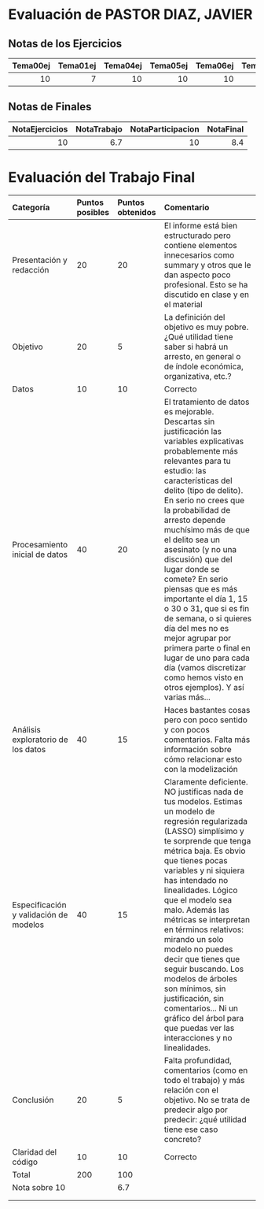 # Evaluación de PASTOR DIAZ, JAVIER

## Notas de los Ejercicios

|   Tema00ej |   Tema01ej |   Tema04ej |   Tema05ej |   Tema06ej |   Tema08ej |
|-----------:|-----------:|-----------:|-----------:|-----------:|-----------:|
|         10 |          7 |         10 |         10 |         10 |         10 |



## Notas de Finales

|   NotaEjercicios |   NotaTrabajo |   NotaParticipacion |   NotaFinal |
|-----------------:|--------------:|--------------------:|------------:|
|               10 |           6.7 |                  10 |         8.4 |



# Evaluación del Trabajo Final

| Categoría                              | Puntos posibles   | Puntos obtenidos   | Comentario                                                                                                                                                                                                                                                                                                                                                                                                                                                                                                                                                                                                                        |
|:---------------------------------------|:------------------|:-------------------|:----------------------------------------------------------------------------------------------------------------------------------------------------------------------------------------------------------------------------------------------------------------------------------------------------------------------------------------------------------------------------------------------------------------------------------------------------------------------------------------------------------------------------------------------------------------------------------------------------------------------------------|
| Presentación y redacción               | 20                | 20                 | El informe está bien estructurado pero contiene elementos innecesarios como summary y otros que le dan aspecto poco profesional. Esto se ha discutido en clase y en el material                                                                                                                                                                                                                                                                                                                                                                                                                                                   |
| Objetivo                               | 20                | 5                  | La definición del objetivo es muy pobre. ¿Qué utilidad tiene saber si habrá un arresto, en general o de índole económica, organizativa, etc.?                                                                                                                                                                                                                                                                                                                                                                                                                                                                                     |
| Datos                                  | 10                | 10                 | Correcto                                                                                                                                                                                                                                                                                                                                                                                                                                                                                                                                                                                                                          |
| Procesamiento inicial de datos         | 40                | 20                 | El tratamiento de datos es mejorable. Descartas sin justificación las variables explicativas probablemente más relevantes para tu estudio: las características del delito (tipo de delito). En serio no crees que la probabilidad de arresto depende muchísimo más de que el delito sea un asesinato (y no una discusión) que del lugar donde se comete? En serio piensas que es más importante el día 1, 15 o 30 o 31, que si es fin de semana, o si quieres día del mes no es mejor agrupar por primera parte o final en lugar de uno para cada día (vamos discretizar como hemos visto en otros ejemplos). Y así varias más... |
| Análisis exploratorio de los datos     | 40                | 15                 | Haces bastantes cosas pero con poco sentido y con pocos comentarios. Falta más información sobre cómo relacionar esto con la modelización                                                                                                                                                                                                                                                                                                                                                                                                                                                                                         |
| Especificación y validación de modelos | 40                | 15                 | Claramente deficiente. NO justificas nada de tus modelos. Estimas un modelo de regresión regularizada (LASSO) simplísimo y te sorprende que tenga métrica baja. Es obvio que tienes pocas variables y ni siquiera has intendado no linealidades. Lógico que el modelo sea malo. Además las métricas se interpretan en términos relativos: mirando un solo modelo no puedes decir que tienes que seguir buscando. Los modelos de árboles son mínimos, sin justificación, sin comentarios... Ni un gráfico del árbol para que puedas ver las interacciones y no linealidades.                                                       |
| Conclusión                             | 20                | 5                  | Falta profundidad, comentarios (como en todo el trabajo) y más relación con el objetivo. No se trata de predecir algo por predecir: ¿qué utilidad tiene ese caso concreto?                                                                                                                                                                                                                                                                                                                                                                                                                                                        |
| Claridad del código                    | 10                | 10                 | Correcto                                                                                                                                                                                                                                                                                                                                                                                                                                                                                                                                                                                                                          |
| Total                                  | 200               | 100                |                                                                                                                                                                                                                                                                                                                                                                                                                                                                                                                                                                                                                                   |
| Nota sobre 10                          |                   | 6.7                |                                                                                                                                                                                                                                                                                                                                                                                                                                                                                                                                                                                                                                   |
|                                        |                   |                    |                                                                                                                                                                                                                                                                                                                                                                                                                                                                                                                                                                                                                                   |
|                                        |                   |                    |                                                                                                                                                                                                                                                                                                                                                                                                                                                                                                                                                                                                                                   |

